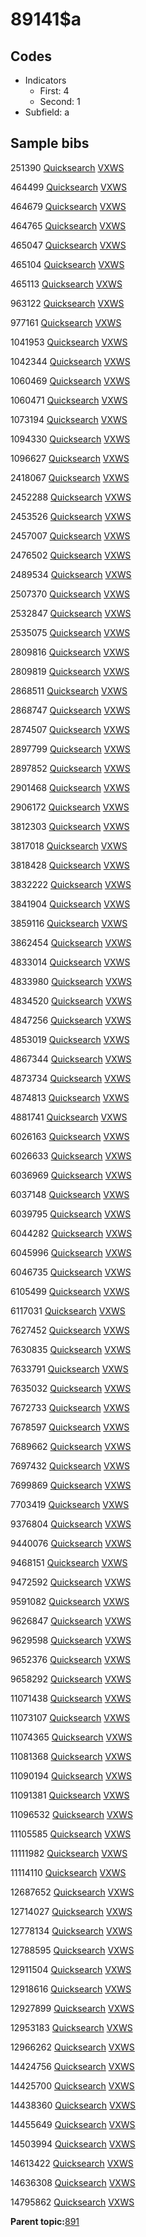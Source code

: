 # 89141$a

## Codes

-   Indicators
    -   First: 4
    -   Second: 1
-   Subfield: a

## Sample bibs

251390 [Quicksearch](https://search.library.yale.edu/catalog/251390) [VXWS](http://prodorbis.library.yale.edu:7014/vxws/GetHoldingsService?bibId=251390)

464499 [Quicksearch](https://search.library.yale.edu/catalog/464499) [VXWS](http://prodorbis.library.yale.edu:7014/vxws/GetHoldingsService?bibId=464499)

464679 [Quicksearch](https://search.library.yale.edu/catalog/464679) [VXWS](http://prodorbis.library.yale.edu:7014/vxws/GetHoldingsService?bibId=464679)

464765 [Quicksearch](https://search.library.yale.edu/catalog/464765) [VXWS](http://prodorbis.library.yale.edu:7014/vxws/GetHoldingsService?bibId=464765)

465047 [Quicksearch](https://search.library.yale.edu/catalog/465047) [VXWS](http://prodorbis.library.yale.edu:7014/vxws/GetHoldingsService?bibId=465047)

465104 [Quicksearch](https://search.library.yale.edu/catalog/465104) [VXWS](http://prodorbis.library.yale.edu:7014/vxws/GetHoldingsService?bibId=465104)

465113 [Quicksearch](https://search.library.yale.edu/catalog/465113) [VXWS](http://prodorbis.library.yale.edu:7014/vxws/GetHoldingsService?bibId=465113)

963122 [Quicksearch](https://search.library.yale.edu/catalog/963122) [VXWS](http://prodorbis.library.yale.edu:7014/vxws/GetHoldingsService?bibId=963122)

977161 [Quicksearch](https://search.library.yale.edu/catalog/977161) [VXWS](http://prodorbis.library.yale.edu:7014/vxws/GetHoldingsService?bibId=977161)

1041953 [Quicksearch](https://search.library.yale.edu/catalog/1041953) [VXWS](http://prodorbis.library.yale.edu:7014/vxws/GetHoldingsService?bibId=1041953)

1042344 [Quicksearch](https://search.library.yale.edu/catalog/1042344) [VXWS](http://prodorbis.library.yale.edu:7014/vxws/GetHoldingsService?bibId=1042344)

1060469 [Quicksearch](https://search.library.yale.edu/catalog/1060469) [VXWS](http://prodorbis.library.yale.edu:7014/vxws/GetHoldingsService?bibId=1060469)

1060471 [Quicksearch](https://search.library.yale.edu/catalog/1060471) [VXWS](http://prodorbis.library.yale.edu:7014/vxws/GetHoldingsService?bibId=1060471)

1073194 [Quicksearch](https://search.library.yale.edu/catalog/1073194) [VXWS](http://prodorbis.library.yale.edu:7014/vxws/GetHoldingsService?bibId=1073194)

1094330 [Quicksearch](https://search.library.yale.edu/catalog/1094330) [VXWS](http://prodorbis.library.yale.edu:7014/vxws/GetHoldingsService?bibId=1094330)

1096627 [Quicksearch](https://search.library.yale.edu/catalog/1096627) [VXWS](http://prodorbis.library.yale.edu:7014/vxws/GetHoldingsService?bibId=1096627)

2418067 [Quicksearch](https://search.library.yale.edu/catalog/2418067) [VXWS](http://prodorbis.library.yale.edu:7014/vxws/GetHoldingsService?bibId=2418067)

2452288 [Quicksearch](https://search.library.yale.edu/catalog/2452288) [VXWS](http://prodorbis.library.yale.edu:7014/vxws/GetHoldingsService?bibId=2452288)

2453526 [Quicksearch](https://search.library.yale.edu/catalog/2453526) [VXWS](http://prodorbis.library.yale.edu:7014/vxws/GetHoldingsService?bibId=2453526)

2457007 [Quicksearch](https://search.library.yale.edu/catalog/2457007) [VXWS](http://prodorbis.library.yale.edu:7014/vxws/GetHoldingsService?bibId=2457007)

2476502 [Quicksearch](https://search.library.yale.edu/catalog/2476502) [VXWS](http://prodorbis.library.yale.edu:7014/vxws/GetHoldingsService?bibId=2476502)

2489534 [Quicksearch](https://search.library.yale.edu/catalog/2489534) [VXWS](http://prodorbis.library.yale.edu:7014/vxws/GetHoldingsService?bibId=2489534)

2507370 [Quicksearch](https://search.library.yale.edu/catalog/2507370) [VXWS](http://prodorbis.library.yale.edu:7014/vxws/GetHoldingsService?bibId=2507370)

2532847 [Quicksearch](https://search.library.yale.edu/catalog/2532847) [VXWS](http://prodorbis.library.yale.edu:7014/vxws/GetHoldingsService?bibId=2532847)

2535075 [Quicksearch](https://search.library.yale.edu/catalog/2535075) [VXWS](http://prodorbis.library.yale.edu:7014/vxws/GetHoldingsService?bibId=2535075)

2809816 [Quicksearch](https://search.library.yale.edu/catalog/2809816) [VXWS](http://prodorbis.library.yale.edu:7014/vxws/GetHoldingsService?bibId=2809816)

2809819 [Quicksearch](https://search.library.yale.edu/catalog/2809819) [VXWS](http://prodorbis.library.yale.edu:7014/vxws/GetHoldingsService?bibId=2809819)

2868511 [Quicksearch](https://search.library.yale.edu/catalog/2868511) [VXWS](http://prodorbis.library.yale.edu:7014/vxws/GetHoldingsService?bibId=2868511)

2868747 [Quicksearch](https://search.library.yale.edu/catalog/2868747) [VXWS](http://prodorbis.library.yale.edu:7014/vxws/GetHoldingsService?bibId=2868747)

2874507 [Quicksearch](https://search.library.yale.edu/catalog/2874507) [VXWS](http://prodorbis.library.yale.edu:7014/vxws/GetHoldingsService?bibId=2874507)

2897799 [Quicksearch](https://search.library.yale.edu/catalog/2897799) [VXWS](http://prodorbis.library.yale.edu:7014/vxws/GetHoldingsService?bibId=2897799)

2897852 [Quicksearch](https://search.library.yale.edu/catalog/2897852) [VXWS](http://prodorbis.library.yale.edu:7014/vxws/GetHoldingsService?bibId=2897852)

2901468 [Quicksearch](https://search.library.yale.edu/catalog/2901468) [VXWS](http://prodorbis.library.yale.edu:7014/vxws/GetHoldingsService?bibId=2901468)

2906172 [Quicksearch](https://search.library.yale.edu/catalog/2906172) [VXWS](http://prodorbis.library.yale.edu:7014/vxws/GetHoldingsService?bibId=2906172)

3812303 [Quicksearch](https://search.library.yale.edu/catalog/3812303) [VXWS](http://prodorbis.library.yale.edu:7014/vxws/GetHoldingsService?bibId=3812303)

3817018 [Quicksearch](https://search.library.yale.edu/catalog/3817018) [VXWS](http://prodorbis.library.yale.edu:7014/vxws/GetHoldingsService?bibId=3817018)

3818428 [Quicksearch](https://search.library.yale.edu/catalog/3818428) [VXWS](http://prodorbis.library.yale.edu:7014/vxws/GetHoldingsService?bibId=3818428)

3832222 [Quicksearch](https://search.library.yale.edu/catalog/3832222) [VXWS](http://prodorbis.library.yale.edu:7014/vxws/GetHoldingsService?bibId=3832222)

3841904 [Quicksearch](https://search.library.yale.edu/catalog/3841904) [VXWS](http://prodorbis.library.yale.edu:7014/vxws/GetHoldingsService?bibId=3841904)

3859116 [Quicksearch](https://search.library.yale.edu/catalog/3859116) [VXWS](http://prodorbis.library.yale.edu:7014/vxws/GetHoldingsService?bibId=3859116)

3862454 [Quicksearch](https://search.library.yale.edu/catalog/3862454) [VXWS](http://prodorbis.library.yale.edu:7014/vxws/GetHoldingsService?bibId=3862454)

4833014 [Quicksearch](https://search.library.yale.edu/catalog/4833014) [VXWS](http://prodorbis.library.yale.edu:7014/vxws/GetHoldingsService?bibId=4833014)

4833980 [Quicksearch](https://search.library.yale.edu/catalog/4833980) [VXWS](http://prodorbis.library.yale.edu:7014/vxws/GetHoldingsService?bibId=4833980)

4834520 [Quicksearch](https://search.library.yale.edu/catalog/4834520) [VXWS](http://prodorbis.library.yale.edu:7014/vxws/GetHoldingsService?bibId=4834520)

4847256 [Quicksearch](https://search.library.yale.edu/catalog/4847256) [VXWS](http://prodorbis.library.yale.edu:7014/vxws/GetHoldingsService?bibId=4847256)

4853019 [Quicksearch](https://search.library.yale.edu/catalog/4853019) [VXWS](http://prodorbis.library.yale.edu:7014/vxws/GetHoldingsService?bibId=4853019)

4867344 [Quicksearch](https://search.library.yale.edu/catalog/4867344) [VXWS](http://prodorbis.library.yale.edu:7014/vxws/GetHoldingsService?bibId=4867344)

4873734 [Quicksearch](https://search.library.yale.edu/catalog/4873734) [VXWS](http://prodorbis.library.yale.edu:7014/vxws/GetHoldingsService?bibId=4873734)

4874813 [Quicksearch](https://search.library.yale.edu/catalog/4874813) [VXWS](http://prodorbis.library.yale.edu:7014/vxws/GetHoldingsService?bibId=4874813)

4881741 [Quicksearch](https://search.library.yale.edu/catalog/4881741) [VXWS](http://prodorbis.library.yale.edu:7014/vxws/GetHoldingsService?bibId=4881741)

6026163 [Quicksearch](https://search.library.yale.edu/catalog/6026163) [VXWS](http://prodorbis.library.yale.edu:7014/vxws/GetHoldingsService?bibId=6026163)

6026633 [Quicksearch](https://search.library.yale.edu/catalog/6026633) [VXWS](http://prodorbis.library.yale.edu:7014/vxws/GetHoldingsService?bibId=6026633)

6036969 [Quicksearch](https://search.library.yale.edu/catalog/6036969) [VXWS](http://prodorbis.library.yale.edu:7014/vxws/GetHoldingsService?bibId=6036969)

6037148 [Quicksearch](https://search.library.yale.edu/catalog/6037148) [VXWS](http://prodorbis.library.yale.edu:7014/vxws/GetHoldingsService?bibId=6037148)

6039795 [Quicksearch](https://search.library.yale.edu/catalog/6039795) [VXWS](http://prodorbis.library.yale.edu:7014/vxws/GetHoldingsService?bibId=6039795)

6044282 [Quicksearch](https://search.library.yale.edu/catalog/6044282) [VXWS](http://prodorbis.library.yale.edu:7014/vxws/GetHoldingsService?bibId=6044282)

6045996 [Quicksearch](https://search.library.yale.edu/catalog/6045996) [VXWS](http://prodorbis.library.yale.edu:7014/vxws/GetHoldingsService?bibId=6045996)

6046735 [Quicksearch](https://search.library.yale.edu/catalog/6046735) [VXWS](http://prodorbis.library.yale.edu:7014/vxws/GetHoldingsService?bibId=6046735)

6105499 [Quicksearch](https://search.library.yale.edu/catalog/6105499) [VXWS](http://prodorbis.library.yale.edu:7014/vxws/GetHoldingsService?bibId=6105499)

6117031 [Quicksearch](https://search.library.yale.edu/catalog/6117031) [VXWS](http://prodorbis.library.yale.edu:7014/vxws/GetHoldingsService?bibId=6117031)

7627452 [Quicksearch](https://search.library.yale.edu/catalog/7627452) [VXWS](http://prodorbis.library.yale.edu:7014/vxws/GetHoldingsService?bibId=7627452)

7630835 [Quicksearch](https://search.library.yale.edu/catalog/7630835) [VXWS](http://prodorbis.library.yale.edu:7014/vxws/GetHoldingsService?bibId=7630835)

7633791 [Quicksearch](https://search.library.yale.edu/catalog/7633791) [VXWS](http://prodorbis.library.yale.edu:7014/vxws/GetHoldingsService?bibId=7633791)

7635032 [Quicksearch](https://search.library.yale.edu/catalog/7635032) [VXWS](http://prodorbis.library.yale.edu:7014/vxws/GetHoldingsService?bibId=7635032)

7672733 [Quicksearch](https://search.library.yale.edu/catalog/7672733) [VXWS](http://prodorbis.library.yale.edu:7014/vxws/GetHoldingsService?bibId=7672733)

7678597 [Quicksearch](https://search.library.yale.edu/catalog/7678597) [VXWS](http://prodorbis.library.yale.edu:7014/vxws/GetHoldingsService?bibId=7678597)

7689662 [Quicksearch](https://search.library.yale.edu/catalog/7689662) [VXWS](http://prodorbis.library.yale.edu:7014/vxws/GetHoldingsService?bibId=7689662)

7697432 [Quicksearch](https://search.library.yale.edu/catalog/7697432) [VXWS](http://prodorbis.library.yale.edu:7014/vxws/GetHoldingsService?bibId=7697432)

7699869 [Quicksearch](https://search.library.yale.edu/catalog/7699869) [VXWS](http://prodorbis.library.yale.edu:7014/vxws/GetHoldingsService?bibId=7699869)

7703419 [Quicksearch](https://search.library.yale.edu/catalog/7703419) [VXWS](http://prodorbis.library.yale.edu:7014/vxws/GetHoldingsService?bibId=7703419)

9376804 [Quicksearch](https://search.library.yale.edu/catalog/9376804) [VXWS](http://prodorbis.library.yale.edu:7014/vxws/GetHoldingsService?bibId=9376804)

9440076 [Quicksearch](https://search.library.yale.edu/catalog/9440076) [VXWS](http://prodorbis.library.yale.edu:7014/vxws/GetHoldingsService?bibId=9440076)

9468151 [Quicksearch](https://search.library.yale.edu/catalog/9468151) [VXWS](http://prodorbis.library.yale.edu:7014/vxws/GetHoldingsService?bibId=9468151)

9472592 [Quicksearch](https://search.library.yale.edu/catalog/9472592) [VXWS](http://prodorbis.library.yale.edu:7014/vxws/GetHoldingsService?bibId=9472592)

9591082 [Quicksearch](https://search.library.yale.edu/catalog/9591082) [VXWS](http://prodorbis.library.yale.edu:7014/vxws/GetHoldingsService?bibId=9591082)

9626847 [Quicksearch](https://search.library.yale.edu/catalog/9626847) [VXWS](http://prodorbis.library.yale.edu:7014/vxws/GetHoldingsService?bibId=9626847)

9629598 [Quicksearch](https://search.library.yale.edu/catalog/9629598) [VXWS](http://prodorbis.library.yale.edu:7014/vxws/GetHoldingsService?bibId=9629598)

9652376 [Quicksearch](https://search.library.yale.edu/catalog/9652376) [VXWS](http://prodorbis.library.yale.edu:7014/vxws/GetHoldingsService?bibId=9652376)

9658292 [Quicksearch](https://search.library.yale.edu/catalog/9658292) [VXWS](http://prodorbis.library.yale.edu:7014/vxws/GetHoldingsService?bibId=9658292)

11071438 [Quicksearch](https://search.library.yale.edu/catalog/11071438) [VXWS](http://prodorbis.library.yale.edu:7014/vxws/GetHoldingsService?bibId=11071438)

11073107 [Quicksearch](https://search.library.yale.edu/catalog/11073107) [VXWS](http://prodorbis.library.yale.edu:7014/vxws/GetHoldingsService?bibId=11073107)

11074365 [Quicksearch](https://search.library.yale.edu/catalog/11074365) [VXWS](http://prodorbis.library.yale.edu:7014/vxws/GetHoldingsService?bibId=11074365)

11081368 [Quicksearch](https://search.library.yale.edu/catalog/11081368) [VXWS](http://prodorbis.library.yale.edu:7014/vxws/GetHoldingsService?bibId=11081368)

11090194 [Quicksearch](https://search.library.yale.edu/catalog/11090194) [VXWS](http://prodorbis.library.yale.edu:7014/vxws/GetHoldingsService?bibId=11090194)

11091381 [Quicksearch](https://search.library.yale.edu/catalog/11091381) [VXWS](http://prodorbis.library.yale.edu:7014/vxws/GetHoldingsService?bibId=11091381)

11096532 [Quicksearch](https://search.library.yale.edu/catalog/11096532) [VXWS](http://prodorbis.library.yale.edu:7014/vxws/GetHoldingsService?bibId=11096532)

11105585 [Quicksearch](https://search.library.yale.edu/catalog/11105585) [VXWS](http://prodorbis.library.yale.edu:7014/vxws/GetHoldingsService?bibId=11105585)

11111982 [Quicksearch](https://search.library.yale.edu/catalog/11111982) [VXWS](http://prodorbis.library.yale.edu:7014/vxws/GetHoldingsService?bibId=11111982)

11114110 [Quicksearch](https://search.library.yale.edu/catalog/11114110) [VXWS](http://prodorbis.library.yale.edu:7014/vxws/GetHoldingsService?bibId=11114110)

12687652 [Quicksearch](https://search.library.yale.edu/catalog/12687652) [VXWS](http://prodorbis.library.yale.edu:7014/vxws/GetHoldingsService?bibId=12687652)

12714027 [Quicksearch](https://search.library.yale.edu/catalog/12714027) [VXWS](http://prodorbis.library.yale.edu:7014/vxws/GetHoldingsService?bibId=12714027)

12778134 [Quicksearch](https://search.library.yale.edu/catalog/12778134) [VXWS](http://prodorbis.library.yale.edu:7014/vxws/GetHoldingsService?bibId=12778134)

12788595 [Quicksearch](https://search.library.yale.edu/catalog/12788595) [VXWS](http://prodorbis.library.yale.edu:7014/vxws/GetHoldingsService?bibId=12788595)

12911504 [Quicksearch](https://search.library.yale.edu/catalog/12911504) [VXWS](http://prodorbis.library.yale.edu:7014/vxws/GetHoldingsService?bibId=12911504)

12918616 [Quicksearch](https://search.library.yale.edu/catalog/12918616) [VXWS](http://prodorbis.library.yale.edu:7014/vxws/GetHoldingsService?bibId=12918616)

12927899 [Quicksearch](https://search.library.yale.edu/catalog/12927899) [VXWS](http://prodorbis.library.yale.edu:7014/vxws/GetHoldingsService?bibId=12927899)

12953183 [Quicksearch](https://search.library.yale.edu/catalog/12953183) [VXWS](http://prodorbis.library.yale.edu:7014/vxws/GetHoldingsService?bibId=12953183)

12966262 [Quicksearch](https://search.library.yale.edu/catalog/12966262) [VXWS](http://prodorbis.library.yale.edu:7014/vxws/GetHoldingsService?bibId=12966262)

14424756 [Quicksearch](https://search.library.yale.edu/catalog/14424756) [VXWS](http://prodorbis.library.yale.edu:7014/vxws/GetHoldingsService?bibId=14424756)

14425700 [Quicksearch](https://search.library.yale.edu/catalog/14425700) [VXWS](http://prodorbis.library.yale.edu:7014/vxws/GetHoldingsService?bibId=14425700)

14438360 [Quicksearch](https://search.library.yale.edu/catalog/14438360) [VXWS](http://prodorbis.library.yale.edu:7014/vxws/GetHoldingsService?bibId=14438360)

14455649 [Quicksearch](https://search.library.yale.edu/catalog/14455649) [VXWS](http://prodorbis.library.yale.edu:7014/vxws/GetHoldingsService?bibId=14455649)

14503994 [Quicksearch](https://search.library.yale.edu/catalog/14503994) [VXWS](http://prodorbis.library.yale.edu:7014/vxws/GetHoldingsService?bibId=14503994)

14613422 [Quicksearch](https://search.library.yale.edu/catalog/14613422) [VXWS](http://prodorbis.library.yale.edu:7014/vxws/GetHoldingsService?bibId=14613422)

14636308 [Quicksearch](https://search.library.yale.edu/catalog/14636308) [VXWS](http://prodorbis.library.yale.edu:7014/vxws/GetHoldingsService?bibId=14636308)

14795862 [Quicksearch](https://search.library.yale.edu/catalog/14795862) [VXWS](http://prodorbis.library.yale.edu:7014/vxws/GetHoldingsService?bibId=14795862)

**Parent topic:**[891](../../tags/891/891.md)

